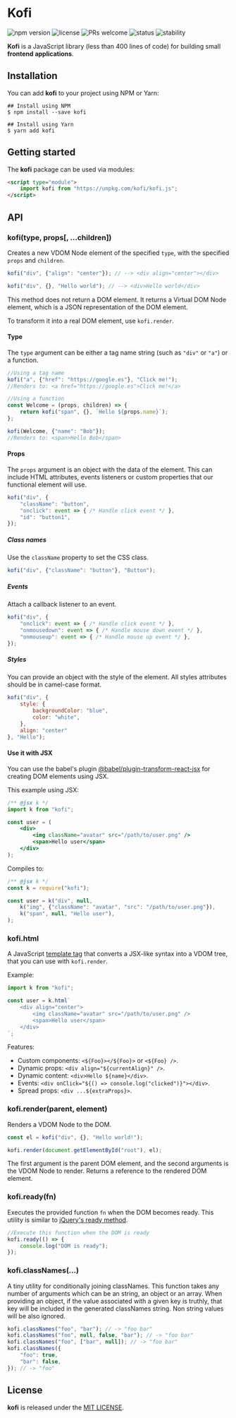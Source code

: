 # Kofi

![npm version](https://badgen.net/npm/v/kofi?labelColor=1d2734&color=21bf81)
![license](https://badgen.net/github/license/jmjuanes/kofi?labelColor=1d2734&color=21bf81)
![PRs welcome](https://badgen.net/badge/PRs/welcome/kofi?labelColor=1d2734&color=21bf81)
![status](https://badgen.net/badge/status/on_development?labelColor=1d2734&color=orange)
![stability](https://badgen.net/badge/stability/experimental?labelColor=1d2734&color=orange)

**Kofi** is a JavaScript library (less than 400 lines of code) for building small **frontend applications**. 


## Installation

You can add **kofi** to your project using NPM or Yarn:

```
## Install using NPM
$ npm install --save kofi

## Install using Yarn
$ yarn add kofi
```

## Getting started

The **kofi** package can be used via modules:

```html
<script type="module">
    import kofi from "https://unpkg.com/kofi/kofi.js";
</script>
```

## API

### kofi(type, props[, ...children])

Creates a new VDOM Node element of the specified `type`, with the specified `props` and `children`.

```javascript
kofi("div", {"align": "center"}); // --> <div align="center"></div>

kofi("div", {}, "Hello world"); // --> <div>Hello world</div>
```

This method does not return a DOM element. It returns a Virtual DOM Node element, which is a JSON representation of the DOM element. 

To transform it into a real DOM element, use `kofi.render`.

#### Type

The `type` argument can be either a tag name string (such as `"div"` or `"a"`) or a function.

```javascript
//Using a tag name
kofi("a", {"href": "https://google.es"}, "Click me!"); 
//Renders to: <a href="https://google.es">Click me!</a>

//Using a function
const Welcome = (props, children) => {
    return kofi("span", {}, `Hello ${props.name}`);
};

kofi(Welcome, {"name": "Bob"}); 
//Renders to: <span>Hello Bob</span>
```

#### Props

The `props` argument is an object with the data of the element. This can include HTML attributes, events listeners or custom properties that our functional element will use.

```javascript
kofi("div", {
    "className": "button",
    "onclick": event => { /* Handle click event */ },
    "id": "button1",
});
```

##### Class names

Use the `className` property to set the CSS class.

```javascript
kofi("div", {"className": "button"}, "Button");
```

##### Events

Attach a callback listener to an event.

```javascript
kofi("div", {
    "onclick": event => { /* Handle click event */ },
    "onmousedown": event => { /* Handle mouse down event */ },
    "onmouseup": event => { /* Handle mouse up event */ },
});
```

##### Styles

You can provide an object with the style of the element. All styles attributes should be in camel-case format.

```javascript
kofi("div", {
    style: {
        backgroundColor: "blue",
        color: "white",
    },
    align: "center"
}, "Hello");
```

#### Use it with JSX

You can use the babel's plugin [@babel/plugin-transform-react-jsx](https://babeljs.io/docs/en/babel-plugin-transform-react-jsx) for creating DOM elements using JSX. 

This example using JSX: 

```jsx
/** @jsx k */
import k from "kofi";

const user = (
    <div>
        <img className="avatar" src="/path/to/user.png" />
        <span>Hello user</span>
    </div>
);
```

Compiles to:

```javascript
/** @jsx k */
const k = require("kofi");

const user = k("div", null, 
    k("img", {"className": "avatar", "src": "/path/to/user.png"}),
    k("span", null, "Hello user"),
);
```

### kofi.html

A JavaScript [template tag](https://developer.mozilla.org/en-US/docs/Web/JavaScript/Reference/Template_literals#tagged_templates) that converts a JSX-like syntax into a VDOM tree, that you can use with `kofi.render`.

Example:

```javascript
import k from "kofi";

const user = k.html`
    <div align="center">
        <img className="avatar" src="/path/to/user.png" />
        <span>Hello user</span>
    </div>
`;
```

Features:
- Custom components: `<${Foo}></${Foo}>` or `<${Foo} />`.
- Dynamic props: `<div align="${currentAlign}" />`.
- Dynamic content: `<div>Hello ${name}</div>`.
- Events: `<div onClick="${() => console.log("clicked")}"></div>`.
- Spread props: `<div ...${extraProps}>`.

### kofi.render(parent, element)

Renders a VDOM Node to the DOM.

```javascript
const el = kofi("div", {}, "Hello world!");

kofi.render(document.getElementById("root"), el);
```

The first argument is the parent DOM element, and the second arguments is the VDOM Node to render. Returns a reference to the rendered DOM element.

### kofi.ready(fn)

Executes the provided function `fn` when the DOM becomes ready. This utility is similar to [jQuery's ready method](https://api.jquery.com/ready/).

```javascript 
//Execute this function when the DOM is ready
kofi.ready(() => {
    console.log("DOM is ready");
});
```

### kofi.classNames(...)

A tiny utility for conditionally joining classNames. This function takes any number of arguments which can be an string, an object or an array. When providing an object, if the value associated with a given key is truthly, that key will be included in the generated classNames string. Non string values will be also ignored.

```javascript
kofi.classNames("foo", "bar"); // -> "foo bar"
kofi.classNames("foo", null, false, "bar"); // -> "foo bar"
kofi.classNames("foo", ["bar", null]); // -> "foo bar"
kofi.classNames({
    "foo": true,
    "bar": false,
}); // -> "foo"
```

## License

**kofi** is released under the [MIT LICENSE](./LICENSE).
